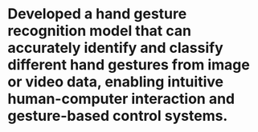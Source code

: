 # Developed a hand gesture recognition model that can accurately identify and classify different hand gestures from image or video data, enabling intuitive human-computer interaction and gesture-based control systems.

